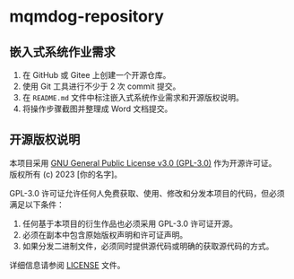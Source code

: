 # mqmdog-repository


## 嵌入式系统作业需求

1. 在 GitHub 或 Gitee 上创建一个开源仓库。
2. 使用 Git 工具进行不少于 2 次 commit 提交。
3. 在 `README.md` 文件中标注嵌入式系统作业需求和开源版权说明。
4. 将操作步骤截图并整理成 Word 文档提交。

## 开源版权说明

本项目采用 [GNU General Public License v3.0 (GPL-3.0)](LICENSE) 作为开源许可证。  
版权所有 (c) 2023 [你的名字]。

GPL-3.0 许可证允许任何人免费获取、使用、修改和分发本项目的代码，但必须满足以下条件：
1. 任何基于本项目的衍生作品也必须采用 GPL-3.0 许可证开源。
2. 必须在副本中包含原始版权声明和许可证声明。
3. 如果分发二进制文件，必须同时提供源代码或明确的获取源代码的方式。

详细信息请参阅 [LICENSE](LICENSE) 文件。